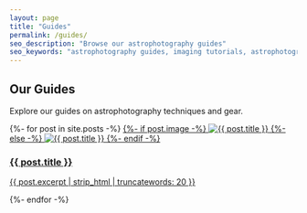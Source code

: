 ```yaml
---
layout: page
title: "Guides"
permalink: /guides/
seo_description: "Browse our astrophotography guides"
seo_keywords: "astrophotography guides, imaging tutorials, astrophotography tips"
---
```


<h2>Our Guides</h2>
<p>Explore our guides on astrophotography techniques and gear.</p>

<div class="card-grid" data-aos="slide-up">
  {%- for post in site.posts -%}
    <a class="card" href="{{ post.url | relative_url }}">
      {%- if post.image -%}
        <img src="{{ post.image | relative_url }}" alt="{{ post.title }}">
      {%- else -%}
        <img src="https://via.placeholder.com/600x400/222222/ffffff?text=Guide" alt="{{ post.title }}">
      {%- endif -%}
      <div class="card-content">
        <h3>{{ post.title }}</h3>
        <p>{{ post.excerpt | strip_html | truncatewords: 20 }}</p>
      </div>
    </a>
  {%- endfor -%}
</div>
